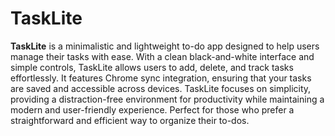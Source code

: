 # TaskLite
 **TaskLite** is a minimalistic and lightweight to-do app designed to help users manage their tasks with ease. With a clean black-and-white interface and simple controls, TaskLite allows users to add, delete, and track tasks effortlessly. It features Chrome sync integration, ensuring that your tasks are saved and accessible across devices. TaskLite focuses on simplicity, providing a distraction-free environment for productivity while maintaining a modern and user-friendly experience. Perfect for those who prefer a straightforward and efficient way to organize their to-dos.
